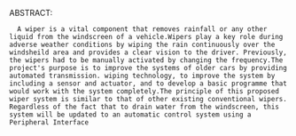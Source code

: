 ABSTRACT:
    
      A wiper is a vital component that removes rainfall or any other liquid from the windscreen of a vehicle.Wipers play a key role during adverse weather conditions by wiping the rain continuously over the windsheild area and provides a clear vision to the driver. Previously, the wipers had to be manually activated by changing the frequency.The project's purpose is to improve the systems of older cars by providing automated transmission. wiping technology, to improve the system by including a sensor and actuator, and to develop a basic programme that would work with the system completely.The principle of this proposed wiper system is similar to that of other existing conventional wipers. Regardless of the fact that to drain water from the windscreen, this system will be updated to an automatic control system using a Peripheral Interface
